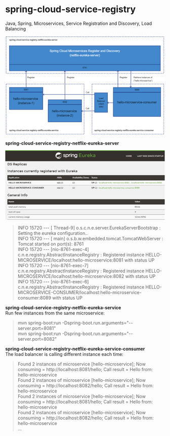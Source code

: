 # spring-cloud-service-registry
Java, Spring, Microservices, Service Registration and Discovery, Load Balancing

![spring-cloud-service-registry](spring-cloud-service-registry-schema.png?id=2)

__spring-cloud-service-registry-netflix-eureka-server__  

![eureka-registry-server-screenshot](spring-cloud-service-registry-eureka.png "eureka-registry-server-screenshot")  
>INFO 15720 --- [       Thread-9] o.s.c.n.e.server.EurekaServerBootstrap   : Setting the eureka configuration..  
  INFO 15720 --- [           main] o.s.b.w.embedded.tomcat.TomcatWebServer  : Tomcat started on port(s): 8761  
  INFO 15720 --- [nio-8761-exec-4] c.n.e.registry.AbstractInstanceRegistry  : Registered instance HELLO-MICROSERVICE/localhost:hello-microservice:8081 with status UP  
  INFO 15720 --- [nio-8761-exec-7] c.n.e.registry.AbstractInstanceRegistry  : Registered instance HELLO-MICROSERVICE/localhost:hello-microservice:8082 with status UP  
  INFO 15720 --- [nio-8761-exec-6] c.n.e.registry.AbstractInstanceRegistry  : Registered instance HELLO-MICROSERVICE-CONSUMER/localhost:hello-microservice-consumer:8089 with status UP  
  

__spring-cloud-service-registry-netflix-eureka-service__  
Run few instances from the same microservice:
> mvn spring-boot:run -Dspring-boot.run.arguments="--server.port=8081"  
  mvn spring-boot:run -Dspring-boot.run.arguments="--server.port=8082"  

__spring-cloud-service-registry-netflix-eureka-service-consumer__  
The load balancer is calling different instance each time:
  >Found 2 instances of microservice [hello-microservice]; Now consuming = http://localhost:8081/hello; Call result = Hello from: hello-microservice  
  Found 2 instances of microservice [hello-microservice]; Now consuming = http://localhost:8082/hello; Call result = Hello from: hello-microservice  
  Found 2 instances of microservice [hello-microservice]; Now consuming = http://localhost:8081/hello; Call result = Hello from: hello-microservice  
  Found 2 instances of microservice [hello-microservice]; Now consuming = http://localhost:8082/hello; Call result = Hello from: hello-microservice  
  ...



